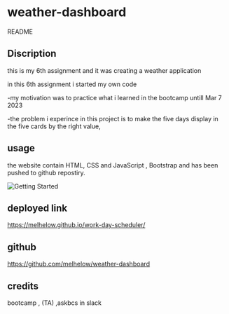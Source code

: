# weather-dashboard


README

## Discription

this is my 6th assignment and it was creating a weather application

in this 6th assignment  i started my own code 

-my motivation was to practice what i learned in the bootcamp untill Mar 7 2023

-the problem i experince in this project is to make the five days display in the five cards by the right value, 


## usage
the website contain HTML, CSS and JavaScript , Bootstrap and has been pushed to github repostiry.

![Getting Started](./Develop/Screenshot%202023-02-25%20160852.png)

## deployed link

https://melhelow.github.io/work-day-scheduler/

## github 

https://github.com/melhelow/weather-dashboard

## credits

bootcamp , (TA) ,askbcs in slack